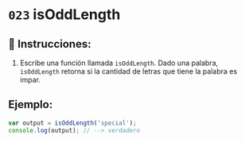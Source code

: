 # `023` isOddLength

## 📝 Instrucciones:

1. Escribe una función llamada `isOddLength`. Dado una palabra, `isOddLength` retorna si la cantidad de letras que tiene la palabra es impar.

## Ejemplo:

```Javascript
var output = isOddLength('special');
console.log(output); // --> verdadero
```